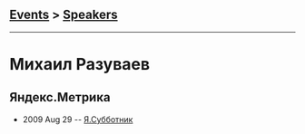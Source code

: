 ## [Events](../README.md) > [Speakers](../speakers.md)
---

# Михаил Разуваев

## Яндекс.Метрика
- 2009 Aug 29 -- [Я.Субботник](https://events.yandex.ru/lib/talks/741/)    
